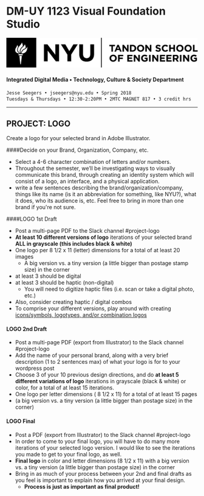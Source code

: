 # DM-UY 1123 Visual Foundation Studio
![NYU](nyu_soe_logo.png)
#### Integrated Digital Media • Technology, Culture & Society Department 
    Jesse Seegers • jseegers@nyu.edu • Spring 2018 
    Tuesdays & Thursdays • 12:30-2:20PM • 2MTC MAGNET 817 • 3 credit hrs
---


## PROJECT: LOGO
Create a logo for your selected brand in Adobe Illustrator.

####Decide on your Brand, Organization, Company, etc.
* Select a 4-6 character combination of letters and/or numbers.
* Throughout the semester, we’ll be investigating ways to visually communicate this brand, through creating an identity system which will consist of a logo, an interface, and a physical application.
* write a few sentences describing the brand/organization/company, things like its name (is it an abbreviation for something, like NYU?), what it does, who its audience is, etc. Feel free to bring in more than one brand if you're not sure.

####LOGO 1st Draft  
* Post a multi-page PDF to the Slack channel #project-logo
* **At least 10 different versions of logo** iterations of your selected brand **ALL in grayscale (this includes black & white)**
* One logo per 8 1/2 x 11 (letter) dimensions for a total of at least 20 images
  * A big version vs. a tiny version (a little bigger than postage stamp size) in the corner
* at least 3 should be digital
* at least 3 should be haptic (non-digital) 
  * You will need to digitize haptic files (i.e. scan or take a digital photo, etc.)
* Also, consider creating haptic / digital combos
* To comprise your different versions, play around with creating [icons/symbols, logotypes, and/or combination logos](http://www.logodesignsource.com/types.html)


#### LOGO 2nd Draft  
* Post a multi-page PDF (export from Illustrator) to the Slack channel #project-logo
* Add the name of your personal brand, along with a very brief description (1 to 2 sentences max) of what your logo is for to your wordpress post
* Choose 3 of your 10 previous design directions, and do **at least 5 different variations of logo** iterations in grayscale (black & white) or color, for a total of at least 15 iterations.
* One logo per letter dimensions ( 8 1/2 x 11) for a total of at least 15 pages
* (a big version vs. a tiny version (a little bigger than postage size) in the corner)

#### LOGO Final  
* Post a PDF (export from Illustrator) to the Slack channel #project-logo
* In order to come to your final logo, you will have to do many more iterations of your selected logo version. I would like to see the iterations you made to get to your final logo, as well.
* **Final logo** in color and letter dimensions (8 1/2 x 11) with a big version vs. a tiny version (a little bigger than postage size) in the corner
* Bring in as much of your process between your 2nd and final drafts as you feel is important to explain how you arrived at your final design.
  * **Process is just as important as final product!**



